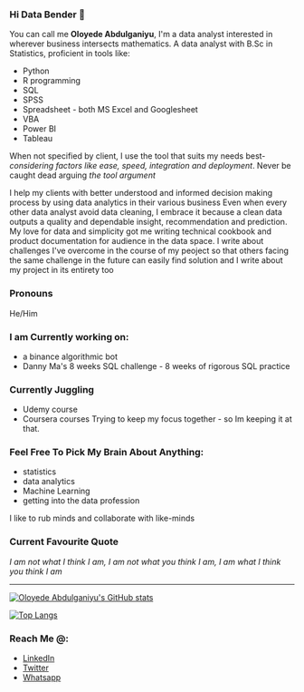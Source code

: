 ### Hi Data Bender 👋

<!--
**noble-g/noble-g** is a ✨ _special_ ✨ repository because its `README.md` (this file) appears on your GitHub profile.

Here are some ideas to get you started:

- 🔭 I’m currently working on ...
- 🌱 I’m currently learning ...
- 👯 I’m looking to collaborate on ...
- 🤔 I’m looking for help with ...
- 💬 Ask me about ...
- 📫 How to reach me: ...
- 😄 Pronouns: ...
- ⚡ Fun fact: ...
-->

You can call me **Oloyede Abdulganiyu**, I'm a data analyst interested in wherever business intersects mathematics. A data analyst with B.Sc in Statistics, proficient in tools like:
* Python
* R programming
* SQL
* SPSS
* Spreadsheet - both MS Excel and Googlesheet
* VBA
* Power BI
* Tableau

When not specified by client, I use the tool that suits my needs best- _considering factors like ease, speed, integration and deployment_. Never be caught dead arguing _the tool argument_

I help my clients with better understood and informed decision making process by using data analytics in their various business
Even when every other data analyst avoid data cleaning, I embrace it because a clean data outputs a quality and dependable insight, recommendation and prediction.
My love for data and simplicity got me writing technical cookbook and product documentation for audience in the data space.
I write about challenges I've overcome in the course of my peoject so that others facing the same challenge in the future can easily find solution and I write about my project in its entirety too 

### Pronouns
He/Him

### I am Currently working on:
* a binance algorithmic bot
* Danny Ma's 8 weeks SQL challenge - 8 weeks of rigorous SQL practice

### Currently Juggling 
* Udemy course
* Coursera courses
Trying to keep my focus together - so Im keeping it at that.
 
### Feel Free To Pick My Brain About Anything:
* statistics 
* data analytics
* Machine Learning
* getting into the data profession

I like to rub minds and collaborate with like-minds

### Current Favourite Quote
_I am not what I think I am, I am not what you think I am, I am what I think you think I am_   

---
[![Oloyede Abdulganiyu's GitHub stats](https://github-readme-stats.vercel.app/api?username=noble-g&show_icons=true&theme=cobalt)](https://github.com/noble-g/github-readme-stats)   

[![Top Langs](https://github-readme-stats.vercel.app/api/top-langs/?username=noble-g&layout=compact)](https://github.com/noble-g/github-readme-stats)

### Reach Me @:
* [LinkedIn](https://www.linkedin.com/in/oloyede-abdulganiyu-420785214)
* [Twitter](https://twitter.com/NobleGee6?t=3OiaIJJ8Iu__0VaIYkL3Hg&s=09)
* [Whatsapp](wa.link/keftwj)
<!--* [Portfolio]()
* [medium]()
* [Email](mailto:noblegee4@gmail.com?body=Hello%20Abdulganiyu%2C%0D%0AI%20am%20_____________%0D%0AGot%20your%20mail%20from%20your%20github%20page%20and%20I%20thought%20to%20message%20you.%0D%0A)
* [Whatsapp](wa.link/keftwj)



include dope GIFs, pictures and Icons-->
